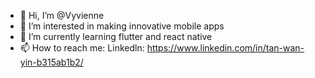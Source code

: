 - 👋 Hi, I’m @Vyvienne
- 👀 I’m interested in making innovative mobile apps
- 🌱 I’m currently learning flutter and react native 
- 📫 How to reach me:
      Linkedln: https://www.linkedin.com/in/tan-wan-yin-b315ab1b2/

<!---
Vyvienne/Vyvienne is a ✨ special ✨ repository because its `README.md` (this file) appears on your GitHub profile.
You can click the Preview link to take a look at your changes.
--->
